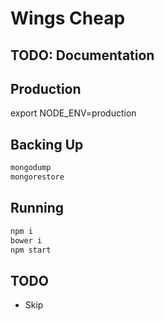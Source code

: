 # Wings Cheap

## TODO: Documentation

## Production

export NODE_ENV=production

## Backing Up

```bash
mongodump
mongorestore
```

## Running

```bash
npm i
bower i
npm start
```

## TODO

- Skip